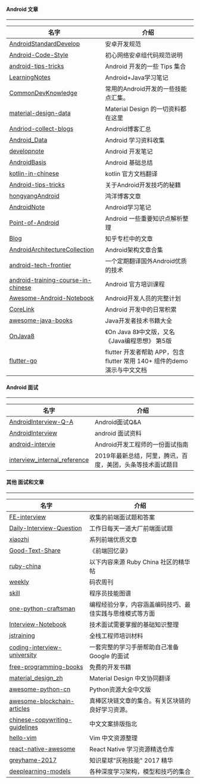 #### Android 文章

------

|名字|介绍|
|-----|-----|
|[AndroidStandardDevelop](https://github.com/Blankj/AndroidStandardDevelop)|安卓开发规范||
|[Android-Code-Style](https://github.com/LoranWong/Android-Code-Style)|初心网络安卓组代码规范说明||
|[android-tips-tricks](https://github.com/nisrulz/android-tips-tricks)|Android 开发的一些 Tips 集合||
|[LearningNotes](https://github.com/francistao/LearningNotes)|Android+Java学习笔记|
|[CommonDevKnowledge](https://github.com/AweiLoveAndroid/CommonDevKnowledge)|常用的Android开发的一些技能点汇集。|
|[material-design-data](https://github.com/Luosunce/material-design-data)| Material Design 的一切资料都在这里|
|[Andriod-collect-blogs](https://github.com/ZQiang94/Andriod-collect-blogs)|Android博客汇总|
|[Android_Data](https://github.com/Freelander/Android_Data)|Android 学习资料收集|
|[developnote](https://github.com/w4lle/developnote)|Android 开发笔记|
|[AndroidBasis](https://github.com/peerless2012/AndroidBasis)|Android 基础总结|
|[kotlin-in-chinese](https://github.com/huanglizhuo/kotlin-in-chinese)|kotlin 官方文档翻译 |
|[Android-tips-tricks](https://github.com/nisrulz/android-tips-tricks)|关于Android开发技巧的秘籍|
|[hongyangAndroid](https://github.com/hongyangAndroid/Android_Blog_Demos)|鸿洋博客文章|
|[AndroidNote](https://github.com/CharonChui/AndroidNote)|Android学习笔记|
|[Point-of-Android](https://github.com/FX-Max/Point-of-Android)|Android 一些重要知识点解析整理|
|[Blog](https://github.com/BaronZ88/Blog)|知乎专栏中的文章 |
|[AndroidArchitectureCollection](https://github.com/CameloeAnthony/AndroidArchitectureCollection)|Android架构文章合集|
|[android-tech-frontier](https://github.com/hehonghui/android-tech-frontier)|一个定期翻译国外Android优质的技术|
|[android-training-course-in-chinese](http://hukai.me/android-training-course-in-chinese/index.html)|Android 官方培训课程|
|[Awesome-Android-Notebook](https://github.com/JsonChao/Awesome-Android-Notebook)|Android开发人员的完整计划|
|[CoreLink](https://github.com/lizhangqu/CoreLink)|Android 开发中的日常积累|
|[awesome-java-books](https://github.com/sorenduan/awesome-java-books)|Java开发者技术书籍大全|
|[OnJava8](https://github.com/LingCoder/OnJava8)|《On Java 8》中文版，又名《Java编程思想》 第5版|
|[flutter-go](https://github.com/alibaba/flutter-go)|flutter 开发者帮助 APP，包含 flutter 常用 140+ 组件的demo 演示与中文文档|

#### Android 面试

------

|名字|介绍|
|-----|-----|
|[AndroidInterview-Q-A](https://github.com/JackyAndroid/AndroidInterview-Q-A)|Android面试Q&A|
|[AndroidInterview](https://github.com/HotBitmapGG/AndroidInterview)|android 面试资料|
|[android-intervie](https://github.com/guoxiaoxing/android-interview)|Android开发工程师的一份面试指南|
|[interview_internal_reference](https://github.com/0voice/interview_internal_reference)|2019年最新总结，阿里，腾讯，百度，美团，头条等技术面试题目|


#### 其他 面试和文章

------

|名字|介绍|
|-----|-----|
|[FE-interview](https://github.com/qiu-deqing/FE-interview)|收集的前端面试题和答案|
|[Daily-Interview-Question](https://github.com/Advanced-Frontend/Daily-Interview-Question)|工作日每天一道大厂前端面试题|
|[xiaozhi](https://github.com/qq449245884/xiaozhi)|系列前端优质文章|
|[Good-Text-Share](https://github.com/Wscats/Good-Text-Share)|《前端回忆录》|
|[ruby-china](https://github.com/liukun-lk/awesome-ruby-china)|以下内容来源 Ruby China 社区的精华帖|
|[weekly](https://github.com/toutiaoio/weekly.manong.io)|码农周刊|
|[skill](https://github.com/TeamStuQ/skill-map)|程序员技能图谱|
|[one-python-craftsman](https://github.com/piglei/one-python-craftsman)|编程经验分享，内容涵盖编码技巧、最佳实践与思维模式等方面|
|[Interview-Notebook](https://github.com/CyC2018/Interview-Notebook)|技术面试需要掌握的基础知识整理|
|[jstraining](https://github.com/ruanyf/jstraining)|全栈工程师培训材料|
|[coding-interview-university](https://github.com/jwasham/coding-interview-university)|一套完整的学习手册帮助自己准备 Google 的面试|
|[free-programming-books](https://github.com/EbookFoundation/free-programming-books)|免费的开发书籍|
|[material_design_zh](https://github.com/1sters/material_design_zh)|Material Design 中文协同翻译 |
|[awesome-python-cn](https://github.com/jobbole/awesome-python-cn)|Python资源大全中文版|
|[awesome-blockchain-articles](https://github.com/wecodexyz/awesome-blockchain-articles)|真棒区块链文章的集合。有关区块链的良好学习资源。|
|[chinese-copywriting-guidelines](https://github.com/mzlogin/chinese-copywriting-guidelines)|中文文案排版指北|
|[hello-vim](https://github.com/vim-china/hello-vim)|Vim 中文资源整理|
|[react-native-awesome](https://github.com/crazycodeboy/react-native-awesome)|React Native 学习资源精选仓库|
|[greyhame-2017](https://github.com/ChrisLinn/greyhame-2017)|知识星球"灰袍技能" 2017 精华|
|[deeplearning-models](https://github.com/rasbt/deeplearning-models)|各种深度学习架构，模型和技巧的集合|